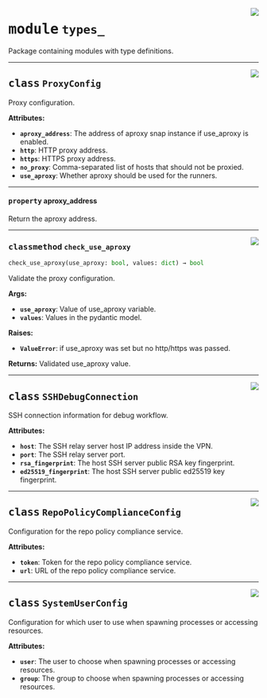 <!-- markdownlint-disable -->

<a href="../../github-runner-manager/src/github_runner_manager/types_/__init__.py#L0"><img align="right" style="float:right;" src="https://img.shields.io/badge/-source-cccccc?style=flat-square"></a>

# <kbd>module</kbd> `types_`
Package containing modules with type definitions. 



---

<a href="../../github-runner-manager/src/github_runner_manager/types_/__init__.py#L10"><img align="right" style="float:right;" src="https://img.shields.io/badge/-source-cccccc?style=flat-square"></a>

## <kbd>class</kbd> `ProxyConfig`
Proxy configuration. 



**Attributes:**
 
 - <b>`aproxy_address`</b>:  The address of aproxy snap instance if use_aproxy is enabled. 
 - <b>`http`</b>:  HTTP proxy address. 
 - <b>`https`</b>:  HTTPS proxy address. 
 - <b>`no_proxy`</b>:  Comma-separated list of hosts that should not be proxied. 
 - <b>`use_aproxy`</b>:  Whether aproxy should be used for the runners. 


---

#### <kbd>property</kbd> aproxy_address

Return the aproxy address. 



---

<a href="../../github-runner-manager/src/github_runner_manager/types_/__init__.py#L44"><img align="right" style="float:right;" src="https://img.shields.io/badge/-source-cccccc?style=flat-square"></a>

### <kbd>classmethod</kbd> `check_use_aproxy`

```python
check_use_aproxy(use_aproxy: bool, values: dict) → bool
```

Validate the proxy configuration. 



**Args:**
 
 - <b>`use_aproxy`</b>:  Value of use_aproxy variable. 
 - <b>`values`</b>:  Values in the pydantic model. 



**Raises:**
 
 - <b>`ValueError`</b>:  if use_aproxy was set but no http/https was passed. 



**Returns:**
 Validated use_aproxy value. 


---

<a href="../../github-runner-manager/src/github_runner_manager/types_/__init__.py#L73"><img align="right" style="float:right;" src="https://img.shields.io/badge/-source-cccccc?style=flat-square"></a>

## <kbd>class</kbd> `SSHDebugConnection`
SSH connection information for debug workflow. 



**Attributes:**
 
 - <b>`host`</b>:  The SSH relay server host IP address inside the VPN. 
 - <b>`port`</b>:  The SSH relay server port. 
 - <b>`rsa_fingerprint`</b>:  The host SSH server public RSA key fingerprint. 
 - <b>`ed25519_fingerprint`</b>:  The host SSH server public ed25519 key fingerprint. 





---

<a href="../../github-runner-manager/src/github_runner_manager/types_/__init__.py#L89"><img align="right" style="float:right;" src="https://img.shields.io/badge/-source-cccccc?style=flat-square"></a>

## <kbd>class</kbd> `RepoPolicyComplianceConfig`
Configuration for the repo policy compliance service. 



**Attributes:**
 
 - <b>`token`</b>:  Token for the repo policy compliance service. 
 - <b>`url`</b>:  URL of the repo policy compliance service. 





---

<a href="../../github-runner-manager/src/github_runner_manager/types_/__init__.py#L101"><img align="right" style="float:right;" src="https://img.shields.io/badge/-source-cccccc?style=flat-square"></a>

## <kbd>class</kbd> `SystemUserConfig`
Configuration for which user to use when spawning processes or accessing resources. 



**Attributes:**
 
 - <b>`user`</b>:  The user to choose when spawning processes or accessing resources. 
 - <b>`group`</b>:  The group to choose when spawning processes or accessing resources. 





